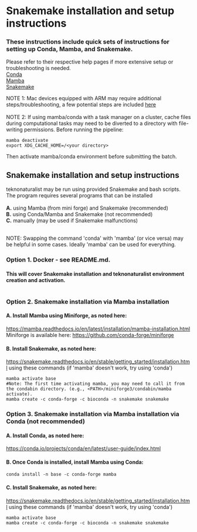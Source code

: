 # Snakemake installation and setup instructions

### These instructions include quick sets of instructions for setting up Conda, Mamba, and Snakemake. <br>
Please refer to their respective help pages if more extensive setup or troubleshooting is needed. <br>
[Conda](https://conda.io/projects/conda/en/latest/user-guide/index.html) <br>
[Mamba](https://mamba.readthedocs.io/en/latest/index.html) <br>
[Snakemake](https://snakemake.readthedocs.io/en/stable/)<br>

NOTE 1: Mac devices equipped with ARM may require additional steps/troubleshooting, a few potential steps are included [here](/Custom.setup/Troubleshooting_mamba_conda_MACS.txt) <br><br>
NOTE 2: If using mamba/conda with a task manager on a cluster, cache files during computational tasks may need to be diverted to a directory with file-writing permissions. 
Before running the pipeline:
```
mamba deactivate
export XDG_CACHE_HOME=/<your directory>
```

Then activate mamba/conda environment before submitting the batch.

## Snakemake installation and setup instructions 
teknonaturalist may be run using provided Snakemake and bash scripts. The program requires several programs that can be installed <br><br>
__A.__ using Mamba (from mini forge) and Snakemake (recommended) <br>
__B.__ using Conda/Mamba and Snakemake (not recommended) <br>
__C.__ manually (may be used if Snakemake malfunctions) <br><br>

NOTE: Swapping the command 'conda' with 'mamba' (or vice versa) may be helpful in some cases. Ideally 'mamba' can be used for everything. <br>

### Option 1. Docker - see README.md. 
#### This will cover Snakemake installation and teknonaturalist environment creation and activation.<br><br>
	
### Option 2. Snakemake installation via Mamba installation
#### A. Install Mamba using Miniforge, as noted here: 
https://mamba.readthedocs.io/en/latest/installation/mamba-installation.html <br>
Miniforge is available here:
https://github.com/conda-forge/miniforge <br>

#### B. Install Snakemake, as noted here:
https://snakemake.readthedocs.io/en/stable/getting_started/installation.html
using these commands (if 'mamba' doesn't work, try using 'conda')
```
mamba activate base
#Note: The first time activating mamba, you may need to call it from the condabin directory. (e.g., <PATH>/miniforge3/condabin/mamba activate).
mamba create -c conda-forge -c bioconda -n snakemake snakemake
```

### Option 3. Snakemake installation via Mamba installation via Conda (not recommended)

#### A. Install Conda, as noted here: 
https://conda.io/projects/conda/en/latest/user-guide/index.html

#### B. Once Conda is installed, install Mamba using Conda:
```
conda install -n base -c conda-forge mamba
```

#### C. Install Snakemake, as noted here:
https://snakemake.readthedocs.io/en/stable/getting_started/installation.html
using these commands (if 'mamba' doesn't work, try using 'conda')
```
mamba activate base
mamba create -c conda-forge -c bioconda -n snakemake snakemake
```

